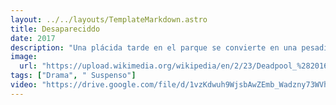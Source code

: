 ```yaml
---
layout: ../../layouts/TemplateMarkdown.astro
title: Desapareciddo
date: 2017
description: "Una plácida tarde en el parque se convierte en una pesadilla para Karla, una madre soltera, cuando unos secuestradores se llevan a su hijo. Sin celular con el que comunicarse ni tiempo para acudir a la policía, Karla inicia una persecución frenética para salvar a su hijo."
image:
  url: "https://upload.wikimedia.org/wikipedia/en/2/23/Deadpool_%282016_poster%29.png"
tags: ["Drama", " Suspenso"]
video: "https://drive.google.com/file/d/1vzKdwuh9WjsbAwZEmb_Wadzny73WVh7l/preview"
---
```

